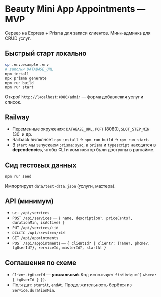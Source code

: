 # Beauty Mini App Appointments — MVP

Сервер на Express + Prisma для записи клиентов. Мини-админка для CRUD услуг.

## Быстрый старт локально

```bash
cp .env.example .env
# заполни DATABASE_URL
npm install
npx prisma generate
npm run build
npm run start
```

Открой `http://localhost:8080/admin` — форма добавления услуг и список.

## Railway

- Переменные окружения: `DATABASE_URL`, `PORT` (8080), `SLOT_STEP_MIN` (30) и др.
- Railpack выполняет `npm install` → `npm run build` → `npm run start`.
- В `start` мы запускаем `prisma:sync`, а `prisma` и `typescript` находятся в **dependencies**, чтобы CLI и компилятор были доступны в рантайме.

## Сид тестовых данных

```bash
npm run seed
```

Импортирует `data/test-data.json` (услуги, мастера).

## API (минимум)

- `GET /api/services`
- `POST /api/services` — `{ name, description?, priceCents?, durationMin, isActive? }`
- `PUT /api/services/:id`
- `DELETE /api/services/:id`
- `GET /api/appointments`
- `POST /api/appointments` — `{ clientId? | client?: {name?, phone?, tgUserId?}, serviceId, masterId?, startAt }`

## Соглашения по схеме

- `Client.tgUserId` — **уникальный**. Код использует `findUnique({ where: { tgUserId } })`.
- Поля дат: `startAt`, `endAt`. Продолжительность берётся из `Service.durationMin`.

